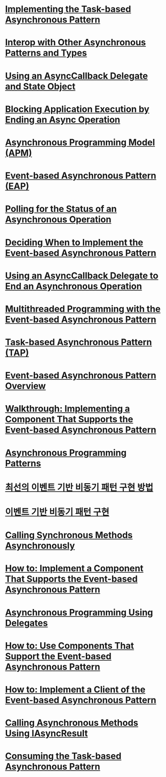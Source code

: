# [Implementing the Task-based Asynchronous Pattern](implementing-the-task-based-asynchronous-pattern.md)
# [Interop with Other Asynchronous Patterns and Types](interop-with-other-asynchronous-patterns-and-types.md)
# [Using an AsyncCallback Delegate and State Object](using-an-asynccallback-delegate-and-state-object.md)
# [Blocking Application Execution by Ending an Async Operation](blocking-application-execution-by-ending-an-async-operation.md)
# [Asynchronous Programming Model (APM)](asynchronous-programming-model-apm.md)
# [Event-based Asynchronous Pattern (EAP)](event-based-asynchronous-pattern-eap.md)
# [Polling for the Status of an Asynchronous Operation](polling-for-the-status-of-an-asynchronous-operation.md)
# [Deciding When to Implement the Event-based Asynchronous Pattern](deciding-when-to-implement-the-event-based-asynchronous-pattern.md)
# [Using an AsyncCallback Delegate to End an Asynchronous Operation](using-an-asynccallback-delegate-to-end-an-asynchronous-operation.md)
# [Multithreaded Programming with the Event-based Asynchronous Pattern](multithreaded-programming-with-the-event-based-asynchronous-pattern.md)
# [Task-based Asynchronous Pattern (TAP)](task-based-asynchronous-pattern-tap.md)
# [Event-based Asynchronous Pattern Overview](event-based-asynchronous-pattern-overview.md)
# [Walkthrough: Implementing a Component That Supports the Event-based Asynchronous Pattern](component-that-supports-the-event-based-asynchronous-pattern.md)
# [Asynchronous Programming Patterns](index.md)
# [최선의 이벤트 기반 비동기 패턴 구현 방법](best-practices-for-implementing-the-event-based-asynchronous-pattern.md)
# [이벤트 기반 비동기 패턴 구현](implementing-the-event-based-asynchronous-pattern.md)
# [Calling Synchronous Methods Asynchronously](calling-synchronous-methods-asynchronously.md)
# [How to: Implement a Component That Supports the Event-based Asynchronous Pattern](component-that-supports-the-event-based-asynchronous-pattern.md)
# [Asynchronous Programming Using Delegates](asynchronous-programming-using-delegates.md)
# [How to: Use Components That Support the Event-based Asynchronous Pattern](how-to-use-components-that-support-the-event-based-asynchronous-pattern.md)
# [How to: Implement a Client of the Event-based Asynchronous Pattern](how-to-implement-a-client-of-the-event-based-asynchronous-pattern.md)
# [Calling Asynchronous Methods Using IAsyncResult](calling-asynchronous-methods-using-iasyncresult.md)
# [Consuming the Task-based Asynchronous Pattern](consuming-the-task-based-asynchronous-pattern.md)
